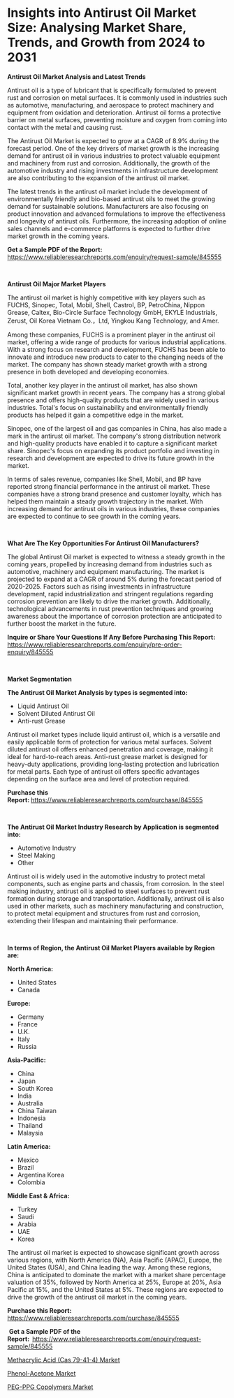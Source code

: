 <p><h1>Insights into Antirust Oil Market Size: Analysing Market Share, Trends, and Growth from 2024 to 2031</h1></p><p><strong>Antirust Oil Market Analysis and Latest Trends</strong></p>
<p><p>Antirust oil is a type of lubricant that is specifically formulated to prevent rust and corrosion on metal surfaces. It is commonly used in industries such as automotive, manufacturing, and aerospace to protect machinery and equipment from oxidation and deterioration. Antirust oil forms a protective barrier on metal surfaces, preventing moisture and oxygen from coming into contact with the metal and causing rust.</p><p>The Antirust Oil Market is expected to grow at a CAGR of 8.9% during the forecast period. One of the key drivers of market growth is the increasing demand for antirust oil in various industries to protect valuable equipment and machinery from rust and corrosion. Additionally, the growth of the automotive industry and rising investments in infrastructure development are also contributing to the expansion of the antirust oil market.</p><p>The latest trends in the antirust oil market include the development of environmentally friendly and bio-based antirust oils to meet the growing demand for sustainable solutions. Manufacturers are also focusing on product innovation and advanced formulations to improve the effectiveness and longevity of antirust oils. Furthermore, the increasing adoption of online sales channels and e-commerce platforms is expected to further drive market growth in the coming years.</p></p>
<p><strong>Get a Sample PDF of the Report:&nbsp;</strong> <a href="https://www.reliableresearchreports.com/enquiry/request-sample/845555">https://www.reliableresearchreports.com/enquiry/request-sample/845555</a></p>
<p>&nbsp;</p>
<p><strong>Antirust Oil Major Market Players</strong></p>
<p><p>The antirust oil market is highly competitive with key players such as FUCHS, Sinopec, Total, Mobil, Shell, Castrol, BP, PetroChina, Nippon Grease, Caltex, Bio-Circle Surface Technology GmbH, EKYLE Industrials, Zerust, Oil Korea Vietnam Co.，Ltd, Yingkou Kang Technology, and Amer. </p><p>Among these companies, FUCHS is a prominent player in the antirust oil market, offering a wide range of products for various industrial applications. With a strong focus on research and development, FUCHS has been able to innovate and introduce new products to cater to the changing needs of the market. The company has shown steady market growth with a strong presence in both developed and developing economies.</p><p>Total, another key player in the antirust oil market, has also shown significant market growth in recent years. The company has a strong global presence and offers high-quality products that are widely used in various industries. Total's focus on sustainability and environmentally friendly products has helped it gain a competitive edge in the market.</p><p>Sinopec, one of the largest oil and gas companies in China, has also made a mark in the antirust oil market. The company's strong distribution network and high-quality products have enabled it to capture a significant market share. Sinopec's focus on expanding its product portfolio and investing in research and development are expected to drive its future growth in the market.</p><p>In terms of sales revenue, companies like Shell, Mobil, and BP have reported strong financial performance in the antirust oil market. These companies have a strong brand presence and customer loyalty, which has helped them maintain a steady growth trajectory in the market. With increasing demand for antirust oils in various industries, these companies are expected to continue to see growth in the coming years.</p></p>
<p>&nbsp;</p>
<p><strong>What Are The Key Opportunities For Antirust Oil Manufacturers?</strong></p>
<p><p>The global Antirust Oil market is expected to witness a steady growth in the coming years, propelled by increasing demand from industries such as automotive, machinery and equipment manufacturing. The market is projected to expand at a CAGR of around 5% during the forecast period of 2020-2025. Factors such as rising investments in infrastructure development, rapid industrialization and stringent regulations regarding corrosion prevention are likely to drive the market growth. Additionally, technological advancements in rust prevention techniques and growing awareness about the importance of corrosion protection are anticipated to further boost the market in the future.</p></p>
<p><strong>Inquire or Share Your Questions If Any Before Purchasing This Report:</strong> <a href="https://www.reliableresearchreports.com/enquiry/pre-order-enquiry/845555">https://www.reliableresearchreports.com/enquiry/pre-order-enquiry/845555</a></p>
<p>&nbsp;</p>
<p><strong>Market Segmentation</strong></p>
<p><strong>The Antirust Oil Market Analysis by types is segmented into:</strong></p>
<p><ul><li>Liquid Antirust Oil</li><li>Solvent Diluted Antirust Oil</li><li>Anti-rust Grease</li></ul></p>
<p><p>Antirust oil market types include liquid antirust oil, which is a versatile and easily applicable form of protection for various metal surfaces. Solvent diluted antirust oil offers enhanced penetration and coverage, making it ideal for hard-to-reach areas. Anti-rust grease market is designed for heavy-duty applications, providing long-lasting protection and lubrication for metal parts. Each type of antirust oil offers specific advantages depending on the surface area and level of protection required.</p></p>
<p><strong>Purchase this Report:&nbsp;</strong><a href="https://www.reliableresearchreports.com/purchase/845555">https://www.reliableresearchreports.com/purchase/845555</a></p>
<p>&nbsp;</p>
<p><strong>The Antirust Oil Market Industry Research by Application is segmented into:</strong></p>
<p><ul><li>Automotive Industry</li><li>Steel Making</li><li>Other</li></ul></p>
<p><p>Antirust oil is widely used in the automotive industry to protect metal components, such as engine parts and chassis, from corrosion. In the steel making industry, antirust oil is applied to steel surfaces to prevent rust formation during storage and transportation. Additionally, antirust oil is also used in other markets, such as machinery manufacturing and construction, to protect metal equipment and structures from rust and corrosion, extending their lifespan and maintaining their performance.</p></p>
<p>&nbsp;</p>
<p><strong>In terms of Region, the Antirust Oil Market Players available by Region are:</strong></p>
<p>
    <p> <strong> North America: </strong>
        <ul>
            <li>United States</li>
            <li>Canada</li>
        </ul>
        </p> 
    <p> <strong> Europe: </strong>
        <ul>
            <li>Germany</li>
            <li>France</li>
            <li>U.K.</li>
            <li>Italy</li>
            <li>Russia</li>
        </ul>
        </p> 
    <p> <strong> Asia-Pacific: </strong>
        <ul>
            <li>China</li>
            <li>Japan</li>
            <li>South Korea</li>
            <li>India</li>
            <li>Australia</li>
            <li>China Taiwan</li>
            <li>Indonesia</li>
            <li>Thailand</li>
            <li>Malaysia</li>
        </ul>
        </p> 
    <p> <strong> Latin America: </strong>
        <ul>
            <li>Mexico</li>
            <li>Brazil</li>
            <li>Argentina Korea</li>
            <li>Colombia</li>
        </ul>
        </p> 
    <p> <strong> Middle East & Africa: </strong>
        <ul>
            <li>Turkey</li>
            <li>Saudi</li>
            <li>Arabia</li>
            <li>UAE</li>
            <li>Korea</li>
        </ul>
    </p>
    </p>
<p><p>The antirust oil market is expected to showcase significant growth across various regions, with North America (NA), Asia Pacific (APAC), Europe, the United States (USA), and China leading the way. Among these regions, China is anticipated to dominate the market with a market share percentage valuation of 35%, followed by North America at 25%, Europe at 20%, Asia Pacific at 15%, and the United States at 5%. These regions are expected to drive the growth of the antirust oil market in the coming years.</p></p>
<p><strong>Purchase this Report: </strong><a href="https://www.reliableresearchreports.com/purchase/845555">https://www.reliableresearchreports.com/purchase/845555</a></p>
<p>&nbsp;<strong>Get a Sample PDF of the Report:&nbsp;&nbsp;</strong><a href="https://www.reliableresearchreports.com/enquiry/request-sample/845555">https://www.reliableresearchreports.com/enquiry/request-sample/845555</a></p>
<p><strong></strong></p>
<p><p><a href="https://view.publitas.com/reportprime-1/methacrylic-acid-cas-79-41-4-market-provides-detailed-segmentation-of-this-market-based-on-type-application-and-region-and-forecast-for-the-period-from-2023-2030/">Methacrylic Acid (Cas 79-41-4) Market</a></p><p><a href="https://view.publitas.com/reportprime-1/phenol-acetone-market-size-furnishes-valuable-information-encompassing-market-share-market-trends-and-projections-spanning-from-2023-to-2030/">Phenol-Acetone Market</a></p><p><a href="https://view.publitas.com/reportprime-1/peg-ppg-copolymers-market-provides-detailed-segmentation-of-this-market-based-on-type-application-and-region-and-forecast-for-the-period-from-2023-2030/">PEG-PPG Copolymers Market</a></p></p>